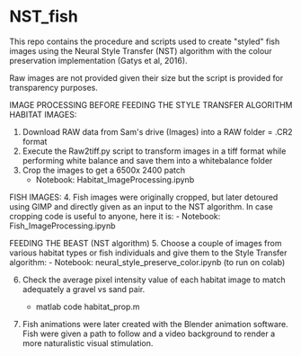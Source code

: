 # NST_fish
This repo contains the procedure and scripts used to create "styled" fish images using the Neural Style Transfer (NST) algorithm with the colour preservation implementation (Gatys et al, 2016). 

Raw images are not provided given their size but the script is provided for transparency purposes. 

IMAGE PROCESSING BEFORE FEEDING THE STYLE TRANSFER ALGORITHM
HABITAT IMAGES:
1. Download RAW data from Sam's drive (Images) into a RAW folder = .CR2 format
2. Execute the Raw2tiff.py script to transform images in a tiff format while performing white balance and save them into a whitebalance folder
3. Crop the images to get a 6500x 2400 patch 
	- Notebook: Habitat_ImageProcessing.ipynb

FISH IMAGES:
4. Fish images were originally cropped, but later detoured using GIMP and directly given as an input to the NST algorithm. In case cropping code is useful to anyone, here it is:
	- Notebook: Fish_ImageProcessing.ipynb

FEEDING THE BEAST (NST algorithm)
5. Choose a couple of images from various habitat types or fish individuals and give them to the Style Transfer algorithm:
	- Notebook: neural_style_preserve_color.ipynb (to run on colab)

6. Check the average pixel intensity value of each habitat image to match adequately a gravel vs sand pair.
	- matlab code habitat_prop.m

7. Fish animations were later created with the Blender animation software. Fish were given a path to follow and a video background to render a more naturalistic visual stimulation.  	
